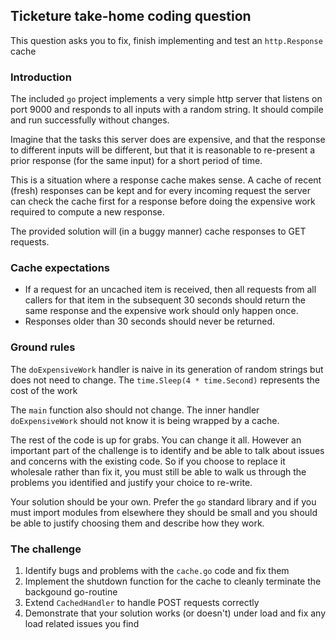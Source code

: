 ## Ticketure take-home coding question

This question asks you to fix, finish implementing and test an `http.Response` cache

### Introduction

The included `go` project implements a very simple http server that listens on port 9000 and responds to all inputs with a random string.  It should compile and run successfully without changes.

Imagine that the tasks this server does are expensive, and that the response to different inputs will be different, but that it is reasonable to re-present a prior response (for the same input) for a short period of time.

This is a situation where a response cache makes sense. A cache of recent (fresh) responses can be kept and for every incoming request the server can check the cache first for a response before doing the expensive work required to compute a new response.

The provided solution will (in a buggy manner) cache responses to GET requests.  

### Cache expectations

 - If a request for an uncached item is received, then all requests from all callers for that item in the subsequent 30 seconds should return the same response and the expensive work should only happen once.
 - Responses older than 30 seconds should never be returned.

### Ground rules

The `doExpensiveWork` handler is naive in its generation of random strings but does not need to change.  The `time.Sleep(4 * time.Second)` represents the cost of the work

The `main` function also should not change.  The inner handler `doExpensiveWork` should not know it is being wrapped by a cache.

The rest of the code is up for grabs. You can change it all. However an important part of the challenge is to identify and be able to talk about issues and concerns with the existing code. So if you choose to replace it wholesale rather than fix it, you must still be able to walk us through the problems you identified and justify your choice to re-write.

Your solution should be your own. Prefer the `go` standard library and if you must import modules from elsewhere they should be small and you should be able to justify choosing them and describe how they work.

### The challenge

1. Identify bugs and problems with the `cache.go` code and fix them
2. Implement the shutdown function for the cache to cleanly terminate the backgound go-routine
3. Extend `CachedHandler` to handle POST requests correctly
4. Demonstrate that your solution works (or doesn't) under load and fix any load related issues you find
